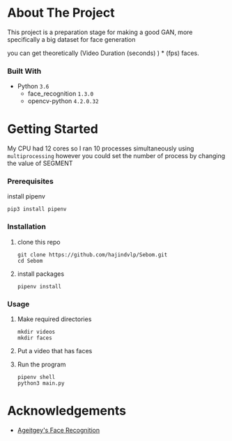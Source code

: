# About The Project

This project is a preparation stage for making a good GAN, more specifically a big dataset for face generation

you can get theoretically (Video Duration (seconds) ) * (fps) faces.

### Built With

- Python `3.6` 
    - face_recognition `1.3.0`
    - opencv-python `4.2.0.32`
    
# Getting Started

My CPU had 12 cores so I ran 10 processes simultaneously using `multiprocessing` however you could set the number of process by changing the value of SEGMENT

### Prerequisites

install pipenv
```
pip3 install pipenv
```

### Installation

1. clone this repo
   
    ```
    git clone https://github.com/hajindvlp/Sebom.git
    cd Sebom
    ```
2. install packages
   
    ```
    pipenv install    
    ``` 
  
### Usage

1. Make required directories
    
   ```shell script
   mkdir videos
   mkdir faces 
    ```
2. Put a video that has faces
3. Run the program
    
   ```shell script
   pipenv shell
   python3 main.py
    ``` 
   
# Acknowledgements

- [Ageitgey's Face Recognition](https://github.com/ageitgey/face_recognition)